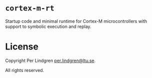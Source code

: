 # `cortex-m-rt`

Startup code and minimal runtime for Cortex-M microcontrollers with support to symbolic execution and replay.


# License

Copyright Per Lindgren <per.lindgren@ltu.se>.

All rights reserved.